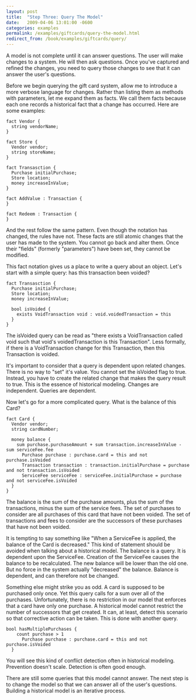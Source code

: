 ```yaml
---
layout: post
title:  "Step Three: Query The Model"
date:   2009-04-06 13:01:00 -0600
categories: examples
permalink: /examples/giftcards/query-the-model.html
redirect_from: /book/examples/giftcards/query/
---
```


A model is not complete until it can answer questions. The user will make changes to a system. He will then ask questions. Once you've captured and refined the changes, you need to query those changes to see that it can answer the user's questions.

Before we begin querying the gift card system, allow me to introduce a more verbose language for changes. Rather than listing them as methods with parameters, let me expand them as facts. We call them facts because each one records a historical fact that a change has occurred. Here are some examples:

```
fact Vendor {
  string vendorName;
}

fact Store {
  Vendor vendor;
  string storeName;
}

fact Transasction {
  Purchase initialPurchase;
  Store location;
  money increaseInValue;
}

fact AddValue : Transaction {
}

fact Redeem : Transaction {
}
```

And the rest follow the same pattern. Even though the notation has changed, the rules have not. These facts are still atomic changes that the user has made to the system. You cannot go back and alter them. Once their "fields" (formerly "parameters") have been set, they cannot be modified.

This fact notation gives us a place to write a query about an object. Let's start with a simple query: has this transaction been voided?

```
fact Transasction {
  Purchase initialPurchase;
  Store location;
  money increaseInValue;

  bool isVoided {
    exists VoidTransaction void : void.voidedTransaction = this
  }
}
```

The isVoided query can be read as "there exists a VoidTransaction called void such that void's voidedTransaction is this Transaction". Less formally, if there is a VoidTransaction change for this Transaction, then this Transaction is voided.

It's important to consider that a query is dependent upon related changes. There is no way to "set" it's value. You cannot set the isVoided flag to true. Instead, you have to create the related change that makes the query result to true. This is the essence of historical modeling. Changes are independent. Queries are dependent.

Now let's go for a more complicated query. What is the balance of this Card?

```
fact Card {
  Vendor vendor;
  string cardNumber;

  money balance {
    sum purchase.purchaseAmount + sum transaction.increaseInValue - sum serviceFee.fee
      Purchase purchase : purchase.card = this and not purchase.isVoided
      Transaction transaction : transaction.initialPurchase = purchase and not transaction.isVoided
      ServiceFee serviceFee : serviceFee.initialPurchase = purchase and not serviceFee.isVoided
  }
}
```

The balance is the sum of the purchase amounts, plus the sum of the transactions, minus the sum of the service fees. The set of purchases to consider are all purchases of this card that have not been voided. The set of transactions and fees to consider are the successors of these purchases that have not been voided.

It is tempting to say something like "When a ServiceFee is applied, the balance of the Card is decreased." This kind of statement should be avoided when talking about a historical model. The balance is a query. It is dependent upon the ServiceFee. Creation of the ServiceFee causes the balance to be recalculated. The new balance will be lower than the old one. But no force in the system actually "decreased" the balance. Balance is dependent, and can therefore not be changed.

Something else might strike you as odd. A card is supposed to be purchased only once. Yet this query calls for a sum over all of the purchases. Unfortunately, there is no restriction in our model that enforces that a card have only one purchase. A historical model cannot restrict the number of successors that get created. It can, at least, detect this scenario so that corrective action can be taken. This is done with another query.

```
bool hasMultiplePurchases {
    count purchase > 1
      Purchase purchase : purchase.card = this and not purchase.isVoided
  }
```

You will see this kind of conflict detection often in historical modeling. Prevention doesn't scale. Detection is often good enough.

There are still some queries that this model cannot answer. The next step is to change the model so that we can answer all of the user's questions. Building a historical model is an iterative process.